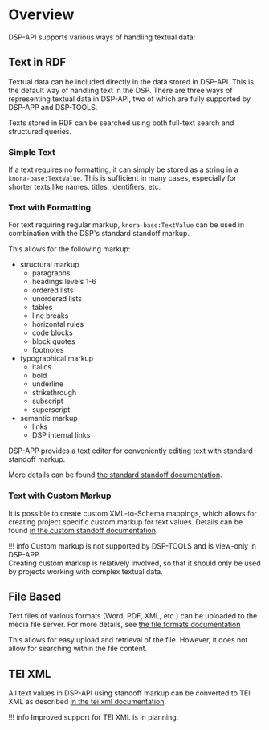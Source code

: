 # Overview

DSP-API supports various ways of handling textual data:


## Text in RDF

Textual data can be included directly in the data stored in DSP-API. 
This is the default way of handling text in the DSP. 
There are three ways of representing textual data in DSP-API,
two of which are fully supported by DSP-APP and DSP-TOOLS.

Texts stored in RDF can be searched using both full-text search and structured queries.

### Simple Text

If a text requires no formatting, it can simply be stored as a string in a `knora-base:TextValue`. 
This is sufficient in many cases, especially for shorter texts like names, titles, identifiers, etc.


### Text with Formatting

For text requiring regular markup, `knora-base:TextValue` can be used 
in combination with the DSP's standard standoff markup.

This allows for the following markup:

- structural markup
    - paragraphs
    - headings levels 1-6
    - ordered lists
    - unordered lists
    - tables
    - line breaks
    - horizontal rules
    - code blocks
    - block quotes
    - footnotes
- typographical markup
    - italics
    - bold
    - underline
    - strikethrough
    - subscript
    - superscript
- semantic markup
    - links
    - DSP internal links

DSP-APP provides a text editor for conveniently editing text with standard standoff markup.

More details can be found [the standard standoff documentation](standard-standoff.md).


### Text with Custom Markup

It is possible to create custom XML-to-Schema mappings,
which allows for creating project specific custom markup for text values. 
Details can be found [in the custom standoff documentation](custom-standoff.md).

!!! info
    Custom markup is not supported by DSP-TOOLS and is view-only in DSP-APP.  
    Creating custom markup is relatively involved, 
    so that it should only be used by projects working with complex textual data.


## File Based

Text files of various formats (Word, PDF, XML, etc.) can be uploaded to the media file server. 
For more details, see [the file formats documentation](../../../01-introduction/file-formats.md)

This allows for easy upload and retrieval of the file. 
However, it does not allow for searching within the file content.


## TEI XML

All text values in DSP-API using standoff markup can be converted to TEI XML as described [in the tei xml documentation](tei-xml.md).

!!! info
    Improved support for TEI XML is in planning.
